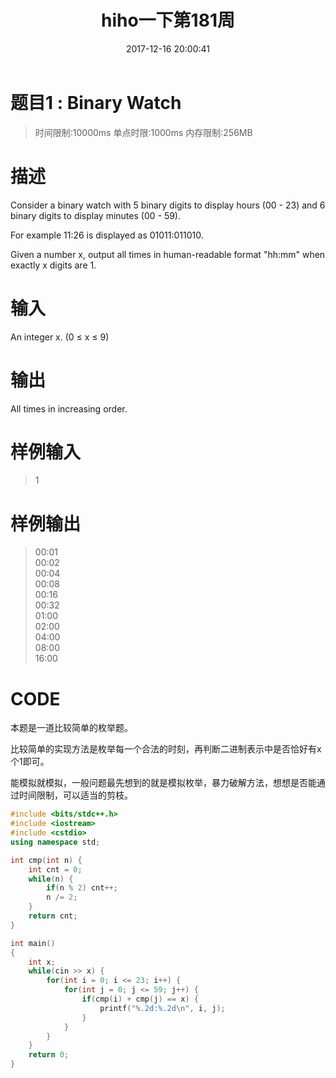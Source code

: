 ﻿---
layout: '[default_layout]'   
title: hiho一下第181周           
date: 2017-12-16 20:00:41  
toc: true   
copyright: true  
password: hejian             
tags:                        
- hiho

categories:                  
- hiho

---
# 题目1 : Binary Watch
>   时间限制:10000ms
    单点时限:1000ms
    内存限制:256MB

# 描述
Consider a binary watch with 5 binary digits to display hours (00 - 23) and 6 binary digits to display minutes (00 - 59).

For example 11:26 is displayed as 01011:011010.  

Given a number x, output all times in human-readable format "hh:mm" when exactly x digits are 1.  
<!--more-->

# 输入
An integer x. (0 ≤ x ≤ 9)  

# 输出
All times in increasing order.  

# 样例输入
>1

# 样例输出
>   00:01  
    00:02  
    00:04  
    00:08  
    00:16  
    00:32  
    01:00  
    02:00  
    04:00  
    08:00  
    16:00

# CODE
本题是一道比较简单的枚举题。

比较简单的实现方法是枚举每一个合法的时刻，再判断二进制表示中是否恰好有x个1即可。

能模拟就模拟，一般问题最先想到的就是模拟枚举，暴力破解方法，想想是否能通过时间限制，可以适当的剪枝。

```C++
#include <bits/stdc++.h>
#include <iostream>
#include <cstdio>
using namespace std;

int cmp(int n) {
    int cnt = 0;
    while(n) {
        if(n % 2) cnt++;
        n /= 2;
    }
    return cnt;
}

int main()
{
    int x;
    while(cin >> x) {
        for(int i = 0; i <= 23; i++) {
            for(int j = 0; j <= 59; j++) {
                if(cmp(i) + cmp(j) == x) {
                    printf("%.2d:%.2d\n", i, j);
                }
            }
        }
    }
    return 0;
}
```

